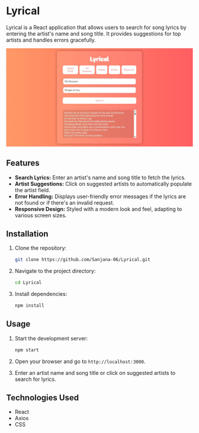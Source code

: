 # Lyrical

Lyrical is a React application that allows users to search for song lyrics by entering the artist's name and song title. It provides suggestions for top artists and handles errors gracefully.

![App](App.jpg)

## Features

- **Search Lyrics:** Enter an artist's name and song title to fetch the lyrics.
- **Artist Suggestions:** Click on suggested artists to automatically populate the artist field.
- **Error Handling:** Displays user-friendly error messages if the lyrics are not found or if there's an invalid request.
- **Responsive Design:** Styled with a modern look and feel, adapting to various screen sizes.

## Installation

1. Clone the repository:
    ```bash
    git clone https://github.com/Sanjana-06/Lyrical.git
    ```
2. Navigate to the project directory:
    ```bash
    cd Lyrical
    ```
3. Install dependencies:
    ```bash
    npm install
    ```

## Usage

1. Start the development server:
    ```bash
    npm start
    ```
2. Open your browser and go to `http://localhost:3000`.

3. Enter an artist name and song title or click on suggested artists to search for lyrics.

## Technologies Used

- React
- Axios
- CSS






